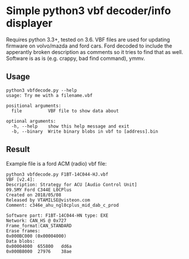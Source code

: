 # Simple python3 vbf decoder/info displayer

Requires python 3.3+, tested on 3.6.
VBF files are used for updating firmware on volvo/mazda and ford cars.
Ford decoded to include the apperantly broken description as comments so it tries to find that as well. Software is as is (e.g. crappy, bad find command), ymmv.

## Usage
```
python3 vbfdecode.py --help
usage: Try me with a filename.vbf

positional arguments:
  file          VBF file to show data about

optional arguments:
  -h, --help    show this help message and exit
  -b, --binary  Write binary blobs in vbf to [address].bin
```

## Result
Example file is a ford ACM (radio) vbf file:

```
python3 vbfdecode.py F1BT-14C044-HJ.vbf 
VBF [v2.4]:
Description: Strategy for ACU [Audio Control Unit]
09.5MY Ford C344E L0CPlus
Created on 2018/05/08
Released by VTAMILSE@visteon.com
Comment: c346e_ahu_ngl0cplus_mid_dab_c_prod
                  
Software part: F1BT-14C044-HN type: EXE
Network: CAN_HS @ 0x727
Frame_format:CAN_STANDARD
Erase frames:
0x000BC000 (0x00004000)
Data blobs:
0x00004000	655800	 dd6a
0x000B8000	27976	 38ae
```
